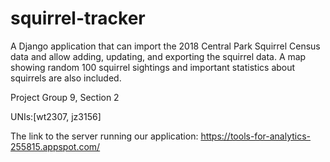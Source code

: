 # squirrel-tracker
A Django application that can import the 2018 Central Park Squirrel Census data and allow adding, updating, and exporting the squirrel data. A map showing random 100 squirrel sightings and important statistics about squirrels are also included.

Project Group 9, Section 2

UNIs:[wt2307, jz3156] 

The link to the server running our application:
https://tools-for-analytics-255815.appspot.com/
